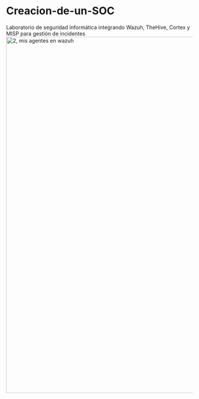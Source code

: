 # Creacion-de-un-SOC
Laboratorio de seguridad informática integrando Wazuh, TheHive, Cortex y MISP para gestión de incidentes
<img width="1854" height="963" alt="2, mis agentes en wazuh" src="https://github.com/user-attachments/assets/22cc799e-8ff6-4cf3-a923-c86e67e3690a" />
